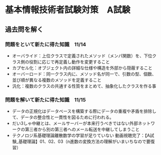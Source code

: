 # 基本情報技術者試験対策　A試験

## 過去問を解く
### 問題をといて新たに得た知識　11/14
- オーバライド：上位クラスで定義されたメソッド（メンパ関数）を、下位クラス側の役割に応じで再定義し動作を変更すること
- カプセル化：オブジェクト内の詳細な仕様や構造を外部から隠蔽すること
- オーバーロード：同一クラス内に、メソッド名が同一で、引数の型、個数、並び順が異なる複数のメソッドを定義すること
- 汎化：複数のクラスの共通する性質をまとめて、抽象化したクラスを作る事

### 問題を解いて新たに得た知識　11/15
- データの正規化はデータベースを構築する際にデータの重複や矛盾を排除して、データの整合性と一貫性を図るために行われる。
- だい3しゃ中継とは、メールサーバーが本来行うべきではない外部ネットワークの第三者から別の第三者へのメール転送を中継してしまうこと
- テクノロジ系基礎理論離散数学の学習が足りていない
動画視聴完了：【A試験_基礎理論】01、02、03（n進数の変換方法の理解がいまいちなので要復習）

  
